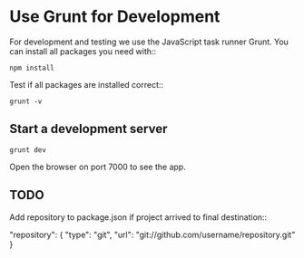 
Use Grunt for Development
=========================

For development and testing we use the JavaScript task runner Grunt. You can install all packages you need with::

	npm install

Test if all packages are installed correct::

	grunt -v

Start a development server
--------------------------

	grunt dev

Open the browser on port 7000 to see the app.


TODO
----

Add repository to package.json if project arrived to final destination::

"repository": {
  "type": "git",
  "url": "git://github.com/username/repository.git"
}
